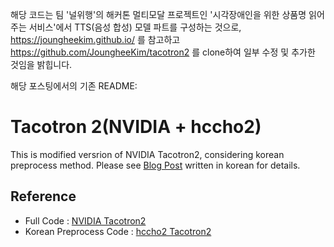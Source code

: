 해당 코드는 팀 '널위행'의 해커톤 멀티모달 프로젝트인 '시각장애인을 위한 상품명 읽어주는 서비스'에서 TTS(음성 합성) 모델 파트를 구성하는 것으로, https://joungheekim.github.io/ 를 참고하고 https://github.com/JoungheeKim/tacotron2 를 clone하여 일부 수정 및 추가한 것임을 밝힙니다.

해당 포스팅에서의 기존 README:
# Tacotron 2(NVIDIA + hccho2)
This is modified versrion of NVIDIA Tacotron2, considering korean preprocess method.
Please see [Blog Post](https://joungheekim.github.io/2021/04/01/code-review/) written in korean for details.

## Reference
- Full Code : [NVIDIA Tacotron2](https://github.com/JoungheeKim/tacotron2)
- Korean Preprocess Code : [hccho2 Tacotron2](https://github.com/hccho2/Tacotron2-Wavenet-Korean-TTS)
